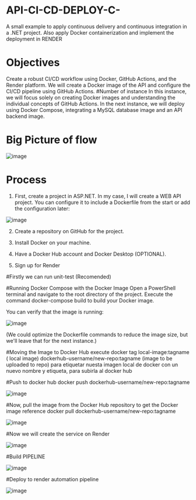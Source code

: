 # API-CI-CD-DEPLOY-C-
A small example to apply continuous delivery and continuous integration in a .NET project. Also apply Docker containerization and implement the deployment in RENDER


# Objectives
Create a robust CI/CD workflow using Docker, GitHub Actions, and the Render platform. We will create a Docker image of the API and configure the CI/CD pipeline using GitHub Actions.
#Number of instance
In this instance, we will focus solely on creating Docker images and understanding the individual concepts of GitHub Actions. In the next instance, we will deploy using Docker Compose, integrating a MySQL database image and an API backend image.

# Big Picture of flow


![image](https://github.com/user-attachments/assets/18402582-c3af-4a5a-a627-bfa33801baf0)


# Process

1. First, create a project in ASP.NET. In my case, I will create a WEB API project. You can configure it to include a Dockerfile from the start or add the configuration later:

![image](https://github.com/user-attachments/assets/9a4e7752-5679-4c21-9e0a-22bb4222298e)

2. Create a repository on GitHub for the project.

3. Install Docker on your machine.

4. Have a Docker Hub account and Docker Desktop (OPTIONAL).

5. Sign up for Render


#Firstly we can run unit-test (Recomended)

#Running Docker Compose with the Docker Image
Open a PowerShell terminal and navigate to the root directory of the project. Execute the command docker-compose build to build your Docker image.

You can verify that the image is running:

![image](https://github.com/user-attachments/assets/a36d7486-dedf-446e-9389-0d06f4e53772)

(We could optimize the Dockerfile commands to reduce the image size, but we'll leave that for the next instance.)

#Moving the Image to Docker Hub
execute docker tag local-image:tagname ( local image) dockerhub-username/new-repo:tagname (image to be uploaded to repo)
para etiquetar nuesta imagen local de docker con un nuevo nombre y etiqueta, para subirla al docker hub

#Push to docker hub
docker push dockerhub-username/new-repo:tagname

![image](https://github.com/user-attachments/assets/a020612f-f7a6-4eea-8469-a502bedd7d8a)


#Now, pull the image from the Docker Hub repository to get the Docker image reference
docker pull dockerhub-username/new-repo:tagname

![image](https://github.com/user-attachments/assets/5f02da82-4996-4d62-a4f0-2dcb9e4662b6)


#Now we will create the service on Render

![image](https://github.com/user-attachments/assets/44ffef9e-f145-4b3e-8897-9201434375d3)


#Build PIPELINE

![image](https://github.com/user-attachments/assets/7652f3bd-eed2-4661-8225-c24fc4b2db73)


#Deploy to render automation pipeline

![image](https://github.com/user-attachments/assets/9a5b2ec3-3b22-4a90-8685-17b015935242)





